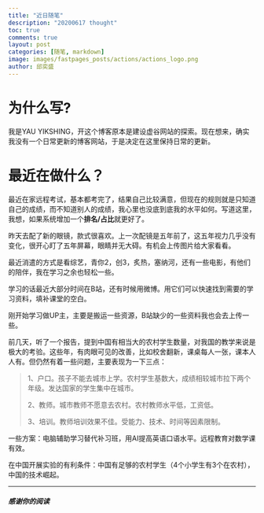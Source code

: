 ```yaml
---
title: "近日随笔"
description: "20200617 thought"
toc: true
comments: true
layout: post
categories: [随笔, markdown]
image: images/fastpages_posts/actions/actions_logo.png
author: 邱奕盛
---
```


# 为什么写?

我是YAU YIKSHING，开这个博客原本是建设虚谷网站的探索。现在想来，确实我没有一个日常更新的博客网站，于是决定在这里保持日常的更新。

# 最近在做什么？

最近在家远程考试，基本都考完了，结果自己比较满意，但现在的规则就是只知道自己的成绩，而不知道别人的成绩，我心里也没底到底我的水平如何。写道这里，我想，如果系统增加一个**排名/占比**就更好了。

昨天去配了新的眼镜，款式很喜欢。上一次配镜是五年前了，这五年视力几乎没有变化，很开心盯了五年屏幕，眼睛并无大碍。有机会上传图片给大家看看。

最近消遣的方式是看综艺，青你2，创3，炙热，塞纳河，还有一些电影，有他们的陪伴，我在学习之余也轻松一些。

学习的话最近大部分时间在B站，还有时候用微博。用它们可以快速找到需要的学习资料，填补课堂的空白。

刚开始学习做UP主，主要是搬运一些资源，B站缺少的一些资料我也会去上传一些。

前几天，听了一个报告，提到中国有相当大的农村学生数量，对我国的教学来说是极大的考验。这些年，有肉眼可见的改善，比如校舍翻新，课桌每人一张，课本人人有。但仍然有着一些问题，主要表现为一下三点：


> 1、户口。孩子不能去城市上学。农村学生基数大，成绩相较城市拉下两个年级。发达国家的学生集中在城市。
>
> 2、教师。城市教师不愿意去农村。农村教师水平低，工资低。
>
> 3、培训。教师培训效果不佳。受能力、技术、时间等因素限制。

一些方案：电脑辅助学习替代补习班，用AI提高英语口语水平。远程教育对数学课有效。

在中国开展实验的有利条件：中国有足够的农村学生（4个小学生有3个在农村），中国的技术崛起。

___
##### 感谢你的阅读
